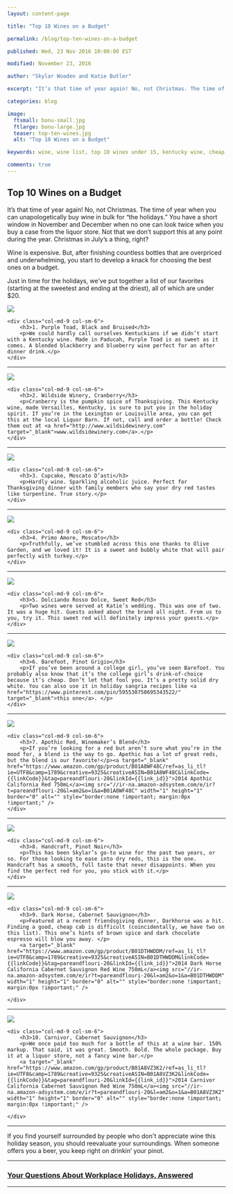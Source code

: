 ```yaml
---
layout: content-page

title: "Top 10 Wines on a Budget"

permalink: /blog/top-ten-wines-on-a-budget

published: Wed, 23 Nov 2016 10:00:00 EST

modified: November 23, 2016

author: "Skylar Wooden and Katie Butler"

excerpt: "It’s that time of year again! No, not Christmas. The time of year when you can unapologetically buy wine in bulk for “the holidays.” You have a short window in November and December when no one can look twice when you buy a case from Liquor Barn."

categories: blog

image:
  ftsmall: bonu-small.jpg
  ftlarge: bonu-large.jpg
  teaser: top-ten-wines.jpg
  alt: "Top 10 Wines on a Budget"

keywords: wine, wine list, top 10 wines under 15, kentucky wine, cheap wine, wine on a budget

comments: true
---
```


## Top 10 Wines on a Budget

It’s that time of year again! No, not Christmas. The time of year when you can unapologetically buy wine in bulk for “the holidays.” You have a short window in November and December when no one can look twice when you buy a case from the liquor store. Not that we don’t support this at any point during the year. Christmas in July’s a thing, right? 


Wine is expensive. But, after finishing countless bottles that are overpriced and underwhelming, you start to develop a knack for choosing the best ones on a budget. 


Just in time for the holidays, we’ve put together a list of our favorites (starting at the sweetest and ending at the driest), all of which are under $20. 

<div class="row">
    <div class="col-md-3 col-sm-6">
        <img class="img-responsive" src="../../images/posts/top-10-wines/pruple-toad.png">
    </div>
    
    <div class="col-md-9 col-sm-6">
        <h3>1. Purple Toad, Black and Bruised</h3>
        <p>We could hardly call ourselves Kentuckians if we didn’t start with a Kentucky wine. Made in Paducah, Purple Toad is as sweet as it comes. A blended blackberry and blueberry wine perfect for an after dinner drink.</p>
    </div>
</div>

<hr class="secondary">

<div class="row">
    <div class="col-md-3 col-sm-6">
        <img class="img-responsive" src="../../images/posts/top-10-wines/wildside-winery.png">
    </div>
    
    <div class="col-md-9 col-sm-6">
        <h3>2. Wildside Winery, Cranberry</h3>
        <p>Cranberry is the pumpkin spice of Thanksgiving. This Kentucky wine, made Versailles, Kentucky, is sure to put you in the holiday spirit. If you’re in the Lexington or Louisville area, you can get this at the local Liquor Barn. If not, call and order a bottle! Check them out at <a href="http://www.wildsidewinery.com" target="_blank">www.wildsidewinery.com</a>.</p>
    </div>
</div>

<hr class="secondary">

<div class="row">
    <div class="col-md-3 col-sm-6">
        <img class="img-responsive" src="../../images/posts/top-10-wines/cupcake.png">
    </div>
    
    <div class="col-md-9 col-sm-6">
        <h3>3. Cupcake, Moscato D’asti</h3>
        <p>Hardly wine. Sparkling alcoholic juice. Perfect for Thanksgiving dinner with family members who say your dry red tastes like turpentine. True story.</p>
    </div>
</div>

<hr class="secondary">

<div class="row">
    <div class="col-md-3 col-sm-6">
        <img class="img-responsive" src="../../images/posts/top-10-wines/moscato.png">
    </div>
    
    <div class="col-md-9 col-sm-6">
        <h3>4. Primo Amore, Moscato</h3>
        <p>Truthfully, we’ve stumbled across this one thanks to Olive Garden, and we loved it! It is a sweet and bubbly white that will pair perfectly with turkey.</p>
    </div>
</div>

<hr class="secondary">

<div class="row">
    <div class="col-md-3 col-sm-6">
        <img class="img-responsive" src="../../images/posts/top-10-wines/dolciando.png">
    </div>
    
    <div class="col-md-9 col-sm-6">
        <h3>5. Dolciando Rosso Dolce, Sweet Red</h3>
        <p>Two wines were served at Katie’s wedding. This was one of two. It was a huge hit. Guests asked about the brand all night. From us to you, try it. This sweet red will definitely impress your guests.</p>
    </div>
</div>

<hr class="secondary">

<div class="row">
    <div class="col-md-3 col-sm-6">
        <img class="img-responsive" src="../../images/posts/top-10-wines/barefoot.png">
    </div>
    
    <div class="col-md-9 col-sm-6">
        <h3>6. Barefoot, Pinot Grigio</h3>
        <p>If you’ve been around a college girl, you’ve seen Barefoot. You probably also know that it’s the college girl’s drink-of-choice because it’s cheap. Don’t let that fool you. It’s a pretty solid dry white. You can also use it in holiday sangria recipes like <a href="https://www.pinterest.com/pin/595530750695343522/" target="_blank">this one</a>. </p>
    </div>
</div>

<hr class="secondary">

<div class="row">
    <div class="col-md-3 col-sm-6">
        <img class="img-responsive" src="../../images/posts/top-10-wines/apothic-red.png">
    </div>
    
    <div class="col-md-9 col-sm-6">
        <h3>7. Apothic Red, Winemaker’s Blend</h3>
        <p>If you’re looking for a red but aren’t sure what you’re in the mood for, a blend is the way to go. Apothic has a lot of great reds, but the blend is our favorite!</p><a target="_blank" href="https://www.amazon.com/gp/product/B01A8WF48C/ref=as_li_tl?ie=UTF8&camp=1789&creative=9325&creativeASIN=B01A8WF48C&linkCode={{linkCode}}&tag=pareandflouri-20&linkId={{link_id}}">2014 Apothic California Red 750mL</a><img src="//ir-na.amazon-adsystem.com/e/ir?t=pareandflouri-20&l=am2&o=1&a=B01A8WF48C" width="1" height="1" border="0" alt="" style="border:none !important; margin:0px !important;" />
    </div>
</div>

<hr class="secondary">

<div class="row">
    <div class="col-md-3 col-sm-6">
        <img class="img-responsive" src="../../images/posts/top-10-wines/handcraft.png">
    </div>
    
    <div class="col-md-9 col-sm-6">
        <h3>8. Handcraft, Pinot Noir</h3>
        <p>This has been Skylar’s go-to wine for the past two years, or so. For those looking to ease into dry reds, this is the one. Handcraft has a smooth, full taste that never disappoints. When you find the perfect red for you, you stick with it.</p>
    </div>
</div>

<hr class="secondary">

<div class="row">
    <div class="col-md-3 col-sm-6">
        <img class="img-responsive" src="../../images/posts/top-10-wines/darkhorse.png">
    </div>
    
    <div class="col-md-9 col-sm-6">
        <h3>9. Dark Horse, Cabernet Sauvignon</h3>
        <p>Featured at a recent friendsgiving dinner, Darkhorse was a hit. Finding a good, cheap cab is difficult (coincidentally, we have two on this list). This one’s hints of brown spice and dark chocolate espresso will blow you away. </p>
        <a target="_blank" href="https://www.amazon.com/gp/product/B01DTHWDDM/ref=as_li_tl?ie=UTF8&camp=1789&creative=9325&creativeASIN=B01DTHWDDM&linkCode={{linkCode}}&tag=pareandflouri-20&linkId={{link_id}}">2014 Dark Horse California Cabernet Sauvignon Red Wine 750mL</a><img src="//ir-na.amazon-adsystem.com/e/ir?t=pareandflouri-20&l=am2&o=1&a=B01DTHWDDM" width="1" height="1" border="0" alt="" style="border:none !important; margin:0px !important;" />

    </div>
</div>

<hr class="secondary">

<div class="row">
    <div class="col-md-3 col-sm-6">
        <img class="img-responsive" src="../../images/posts/top-10-wines/carnivor.png">
    </div>
    
    <div class="col-md-9 col-sm-6">
        <h3>10. Carnivor, Cabernet Sauvignon</h3>
        <p>We once paid too much for a bottle of this at a wine bar. 150% markup. That said, it was great. Smooth. Bold. The whole package. Buy it at a liquor store, not a fancy wine bar.</p>
        <a target="_blank" href="https://www.amazon.com/gp/product/B01A8VZ3K2/ref=as_li_tl?ie=UTF8&camp=1789&creative=9325&creativeASIN=B01A8VZ3K2&linkCode={{linkCode}}&tag=pareandflouri-20&linkId={{link_id}}">2014 Carnivor California Cabernet Sauvignon Red Wine 750mL</a><img src="//ir-na.amazon-adsystem.com/e/ir?t=pareandflouri-20&l=am2&o=1&a=B01A8VZ3K2" width="1" height="1" border="0" alt="" style="border:none !important; margin:0px !important;" />

    </div>
</div>

<hr class="secondary">

If you find yourself surrounded by people who don't appreciate wine this holiday season, you should reevaluate your surroundings. When someone offers you a beer, you keep right on drinkin’ your pinot.

<hr class="primary">

<div class="row"> <!-- "pagination" -->
	<div class="col-xs-6 paginate">
	</div>
	<div class="col-xs-6 paginate">
			<a href="{{site.url}}/bonus-material/questions-about-workplace-holidays/">
				<div class="col-xs-12 arrow"><i class="fa fa-arrow-right" aria-hidden="true"></i></div>
				<div class="col-xs-12 text"><h3>Your Questions About Workplace Holidays, Answered</h3></div>
			</a>
	</div>
</div> <!-- close "pagination" -->

<hr class="primary">
